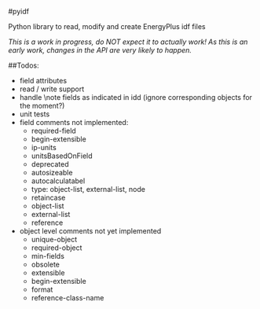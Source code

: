 #pyidf

Python library to read, modify and create EnergyPlus idf files


*This is a work in progress, do NOT expect it to actually work! As this is an early work, changes in the API are very likely to happen.*

##Todos:


* field attributes
* read / write support
* handle \note fields as indicated in idd (ignore corresponding objects for the moment?)
* unit tests
* field comments not implemented:
  * required-field
  * begin-extensible
  * ip-units
  * unitsBasedOnField
  * deprecated
  * autosizeable
  * autocalculatabel
  * type: object-list, external-list, node
  * retaincase
  * object-list
  * external-list
  * reference
* object level comments not yet implemented
  * unique-object
  * required-object
  * min-fields
  * obsolete
  * extensible
  * begin-extensible
  * format
  * reference-class-name